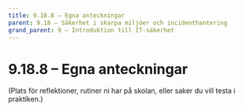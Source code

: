 ```yaml
---
title: 9.18.8 – Egna anteckningar
parent: 9.18 – Säkerhet i skarpa miljöer och incidenthantering
grand_parent: 9 – Introduktion till IT-säkerhet
---
```

# 9.18.8 – Egna anteckningar

(Plats för reflektioner, rutiner ni har på skolan, eller saker du vill testa i praktiken.)

